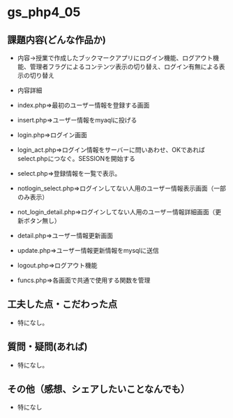 # gs_php4_05

## 課題内容(どんな作品か)  

* 内容→授業で作成したブックマークアプリにログイン機能、ログアウト機能、管理者フラグによるコンテンツ表示の切り替え、ログイン有無による表示の切り替え  
    
* 内容詳細  
 * index.php⇒最初のユーザー情報を登録する画面   
 * insert.php⇒ユーザー情報をmyaqlに投げる  
 * login.php⇒ログイン画面  
 * login_act.php⇒ログイン情報をサーバーに問いあわせ、OKであればselect.phpにつなぐ。SESSIONを開始する  
 * select.php⇒登録情報を一覧で表示。  
 * notlogin_select.php⇒ログインしてない人用のユーザー情報表示画面（一部のみ表示）  
 * not_login_detail.php⇒ログインしてない人用のユーザー情報詳細画面（更新ボタン無し）  
 * detail.php⇒ユーザー情報更新画面  
 * update.php⇒ユーザー情報更新情報をmysqlに送信  
 * logout.php⇒ログアウト機能  
 * funcs.php⇒各画面で共通で使用する関数を管理  

## 工夫した点・こだわった点  
* 特になし。  
 
## 質問・疑問(あれば)  
* 特になし。  


## その他（感想、シェアしたいことなんでも）  
* 特になし
